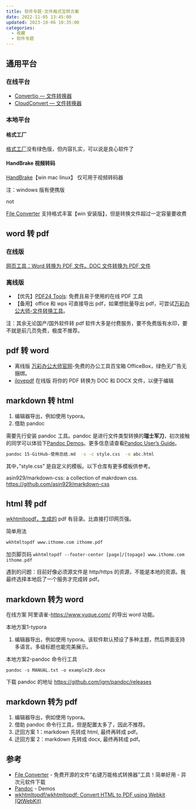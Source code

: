 ```yaml
---
title: 软件专题-文件格式互转方案
date: 2022-11-05 13:45:00
updated: 2023-10-06 10:35:00
categories:
  - 收藏
  - 软件专题
---
```


## 通用平台

### 在线平台

* [Convertio — 文件转换器](https://convertio.co/zh/)
* [CloudConvert — 文件转换器](https://cloudconvert.com/)

### 本地平台

#### 格式工厂

[格式工厂](http://www.pcfreetime.com/formatfactory/CN/index.html)没有绿色版，但内容扎实，可以说是良心软件了

#### HandBrake 视频转码

[HandBrake](https://handbrake.fr/downloads.php)【win mac linux】 仅可用于视频转码器

注：windows 版有便携版

not

[File Converter](https://file-converter.org) 支持格式丰富【win 安装版】，但是转换文件超过一定容量要收费

<!-- more -->

## word 转 pdf

### 在线版

[网页工具：Word 转换为 PDF 文件。DOC 文件转换为 PDF 文件](https://www.ilovepdf.com/zh-cn/word_to_pdf)

### 离线版

* 【优先】[PDF24 Tools](https://tools.pdf24.org/zh): 免费且易于使用的在线 PDF 工具
* 【备用】office 和 wps 可直接导出 pdf，如果想批量导出 pdf，可尝试[万彩办公大师-文件转换工具](http://www.wofficebox.com)。

注：其余无论国产/国外软件转 pdf 软件大多是付费服务，要不免费版有水印，要不就是前几页免费，极度不推荐。

## pdf 转 word

* 离线版 [万彩办公大师官网](http://www.wofficebox.com)-免费的办公工具百宝箱 OfficeBox，绿色无广告无捆绑。
* [ilovepdf](https://www.ilovepdf.com/zh-cn/pdf_to_word) 在线版 将你的 PDF 转换为 DOC 和 DOCX 文件，以便于编辑

## markdown 转 html

1. 编辑器导出，例如使用 typora。
2. 借助 pandoc

需要先行安装 pandoc 工具。pandoc 是进行文件类型转换的**瑞士军刀**，初次接触的同学可以体验下[Pandoc Demos](http://pandoc.org/demos.html)。更多信息请查看[Pandoc User’s Guide](http://pandoc.org/README.html)。

```sh
pandoc 15-GitHub-使用总结.md  -s -c style.css  -o abc.html
```

其中，”style.css” 是自定义的模板。以下仓库有更多模板供参考。

asin929/markdown-css: a collection of makrdown css.
<https://github.com/asin929/markdown-css>

## html 转 pdf

[wkhtmltopdf，生成的](https://wkhtmltopdf.org/index.html) pdf 有目录。比直接打印网页强。

简单用法 

```sh
wkhtmltopdf www.ithome.com ithome.pdf
```

加页脚页码 `wkhtmltopdf --footer-center [page]/[topage] www.ithome.com ithome.pdf`

遇到的问题：目前好像必须源文件是 http/https 的资源，不能是本地的资源。我最终选择本地启了一个服务才完成转 pdf。

## markdown 转为 word

在线方案
阿里语雀-<https://www.yuque.com/> 的导出 word 功能。

本地方案1-typora

1. 编辑器导出，例如使用 typora。该软件默认预设了多种主题，然后界面支持多语言。多级标题也能完美展示。

本地方案2-pandoc 命令行工具

`pandoc -s MANUAL.txt -o example29.docx`

下载 pandoc 的地址 <https://github.com/jgm/pandoc/releases>

## markdown 转为 pdf

1. 编辑器导出，例如使用 typora。
2. 借助 pandoc 命令行工具，但是配置太多了，因此不推荐。
3. 迂回方案 1：markdown 先转成 html, 最终再转成 pdf。
4. 迂回方案 2：markdown 先转成 docx, 最终再转成 pdf。

## 参考

* [File Converter](https://www.iplaysoft.com/file-converter.html) - 免费开源的文件“右键万能格式转换器”工具！简单好用 - 异次元软件下载
* [Pandoc](https://pandoc.org/demos.html) - Demos
* [wkhtmltopdf/wkhtmltopdf: Convert HTML to PDF using Webkit (QtWebKit)](https://github.com/wkhtmltopdf/wkhtmltopdf)
